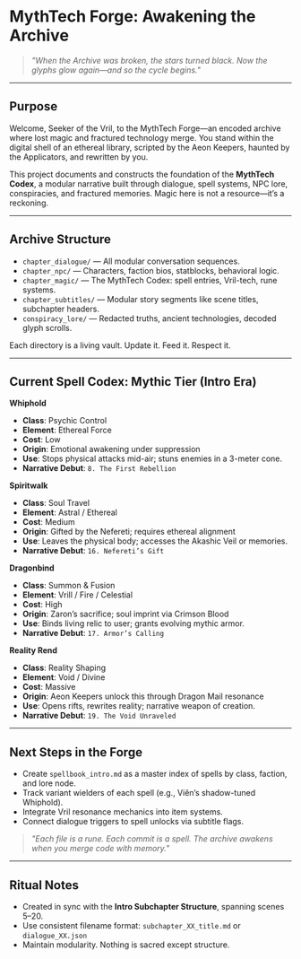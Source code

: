 # MythTech Forge: Awakening the Archive

> *"When the Archive was broken, the stars turned black. Now the glyphs glow again—and so the cycle begins."*

---

## Purpose

Welcome, Seeker of the Vril, to the MythTech Forge—an encoded archive where lost magic and fractured technology merge. You stand within the digital shell of an ethereal library, scripted by the Aeon Keepers, haunted by the Applicators, and rewritten by you.

This project documents and constructs the foundation of the **MythTech Codex**, a modular narrative built through dialogue, spell systems, NPC lore, conspiracies, and fractured memories. Magic here is not a resource—it’s a reckoning.

---

## Archive Structure

- `chapter_dialogue/` — All modular conversation sequences.
- `chapter_npc/` — Characters, faction bios, statblocks, behavioral logic.
- `chapter_magic/` — The MythTech Codex: spell entries, Vril-tech, rune systems.
- `chapter_subtitles/` — Modular story segments like scene titles, subchapter headers.
- `conspiracy_lore/` — Redacted truths, ancient technologies, decoded glyph scrolls.

Each directory is a living vault. Update it. Feed it. Respect it.

---

## Current Spell Codex: Mythic Tier (Intro Era)

**Whiphold**  
- **Class**: Psychic Control  
- **Element**: Ethereal Force  
- **Cost**: Low  
- **Origin**: Emotional awakening under suppression  
- **Use**: Stops physical attacks mid-air; stuns enemies in a 3-meter cone.  
- **Narrative Debut**: `8. The First Rebellion`

**Spiritwalk**  
- **Class**: Soul Travel  
- **Element**: Astral / Ethereal  
- **Cost**: Medium  
- **Origin**: Gifted by the Nefereti; requires ethereal alignment  
- **Use**: Leaves the physical body; accesses the Akashic Veil or memories.  
- **Narrative Debut**: `16. Nefereti’s Gift`

**Dragonbind**  
- **Class**: Summon & Fusion  
- **Element**: Vrill / Fire / Celestial  
- **Cost**: High  
- **Origin**: Zaron’s sacrifice; soul imprint via Crimson Blood  
- **Use**: Binds living relic to user; grants evolving mythic armor.  
- **Narrative Debut**: `17. Armor’s Calling`

**Reality Rend**  
- **Class**: Reality Shaping  
- **Element**: Void / Divine  
- **Cost**: Massive  
- **Origin**: Aeon Keepers unlock this through Dragon Mail resonance  
- **Use**: Opens rifts, rewrites reality; narrative weapon of creation.  
- **Narrative Debut**: `19. The Void Unraveled`

---

## Next Steps in the Forge

- Create `spellbook_intro.md` as a master index of spells by class, faction, and lore node.
- Track variant wielders of each spell (e.g., Viên’s shadow-tuned Whiphold).
- Integrate Vril resonance mechanics into item systems.
- Connect dialogue triggers to spell unlocks via subtitle flags.

> *"Each file is a rune. Each commit is a spell. The archive awakens when you merge code with memory."*

---

## Ritual Notes

- Created in sync with the **Intro Subchapter Structure**, spanning scenes 5–20.
- Use consistent filename format: `subchapter_XX_title.md` or `dialogue_XX.json`
- Maintain modularity. Nothing is sacred except structure.